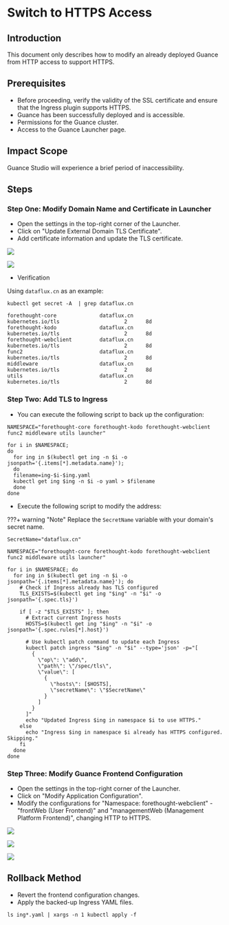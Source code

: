 # Switch to HTTPS Access

## Introduction

This document only describes how to modify an already deployed Guance from HTTP access to support HTTPS.

## Prerequisites

- Before proceeding, verify the validity of the SSL certificate and ensure that the Ingress plugin supports HTTPS.
- Guance has been successfully deployed and is accessible.
- Permissions for the Guance cluster.
- Access to the Guance Launcher page.

## Impact Scope

Guance Studio will experience a brief period of inaccessibility.

## Steps

### Step One: Modify Domain Name and Certificate in Launcher

- Open the settings in the top-right corner of the Launcher.
- Click on "Update External Domain TLS Certificate".
- Add certificate information and update the TLS certificate.

![](img/launcher-ssl-config.png)

![](img/add-ssl-pem.png)

- Verification

Using `dataflux.cn` as an example:

```shell
kubectl get secret -A  | grep dataflux.cn

forethought-core              dataflux.cn                                            kubernetes.io/tls                     2      8d
forethought-kodo              dataflux.cn                                            kubernetes.io/tls                     2      8d
forethought-webclient         dataflux.cn                                            kubernetes.io/tls                     2      8d
func2                         dataflux.cn                                            kubernetes.io/tls                     2      8d
middleware                    dataflux.cn                                            kubernetes.io/tls                     2      8d
utils                         dataflux.cn                                            kubernetes.io/tls                     2      8d
```

### Step Two: Add TLS to Ingress

- You can execute the following script to back up the configuration:

```shell
NAMESPACE="forethought-core forethought-kodo forethought-webclient func2 middleware utils launcher"

for i in $NAMESPACE;
do
  for ing in $(kubectl get ing -n $i -o jsonpath='{.items[*].metadata.name}');
  do
  filename=ing-$i-$ing.yaml
  kubectl get ing $ing -n $i -o yaml > $filename
  done
done
```

- Execute the following script to modify the address:

???+ warning "Note"
      Replace the `SecretName` variable with your domain's secret name.

```shell
SecretName="dataflux.cn"

NAMESPACE="forethought-core forethought-kodo forethought-webclient func2 middleware utils launcher"

for i in $NAMESPACE; do
  for ing in $(kubectl get ing -n $i -o jsonpath='{.items[*].metadata.name}'); do
    # Check if Ingress already has TLS configured
    TLS_EXISTS=$(kubectl get ing "$ing" -n "$i" -o jsonpath='{.spec.tls}')

    if [ -z "$TLS_EXISTS" ]; then
      # Extract current Ingress hosts
      HOSTS=$(kubectl get ing "$ing" -n "$i" -o jsonpath='{.spec.rules[*].host}')

      # Use kubectl patch command to update each Ingress
      kubectl patch ingress "$ing" -n "$i" --type='json' -p="[
        {
          \"op\": \"add\",
          \"path\": \"/spec/tls\",
          \"value\": [
            {
              \"hosts\": [$HOSTS],
              \"secretName\": \"$SecretName\"
            }
          ]
        }
      ]"
      echo "Updated Ingress $ing in namespace $i to use HTTPS."
    else
      echo "Ingress $ing in namespace $i already has HTTPS configured. Skipping."
    fi
  done
done
```

### Step Three: Modify Guance Frontend Configuration

- Open the settings in the top-right corner of the Launcher.
- Click on "Modify Application Configuration".
- Modify the configurations for "Namespace: forethought-webclient" - "frontWeb (User Frontend)" and "managementWeb (Management Platform Frontend)", changing HTTP to HTTPS.

![](img/frontweb-ssl.png)

![](img/management-ssl.png)

![](img/confirm-modification.png)

## Rollback Method

- Revert the frontend configuration changes.
- Apply the backed-up Ingress YAML files.

```shell
ls ing*.yaml | xargs -n 1 kubectl apply -f
```